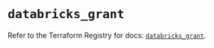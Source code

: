 # `databricks_grant`

Refer to the Terraform Registry for docs: [`databricks_grant`](https://registry.terraform.io/providers/databricks/databricks/1.48.0/docs/resources/grant).
